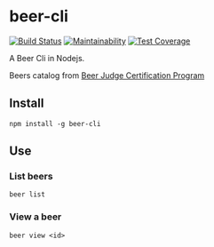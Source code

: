 # beer-cli

[![Build Status](https://travis-ci.org/mrprompt/beer.svg?branch=master)](https://travis-ci.org/mrprompt/beer)
[![Maintainability](https://api.codeclimate.com/v1/badges/18c01e0b07114f7cb11c/maintainability)](https://codeclimate.com/github/mrprompt/beer/maintainability)
[![Test Coverage](https://api.codeclimate.com/v1/badges/18c01e0b07114f7cb11c/test_coverage)](https://codeclimate.com/github/mrprompt/beer/test_coverage)

A Beer Cli in Nodejs.

Beers catalog from [Beer Judge Certification Program](https://www.bjcp.org/)

## Install

```console
npm install -g beer-cli
```

## Use

### List beers

```console
beer list
```

### View a beer

```console
beer view <id>
```
